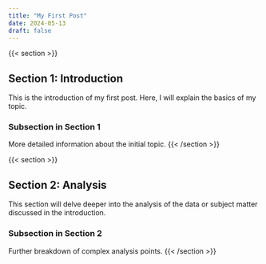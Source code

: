 ```yaml
---
title: "My First Post"
date: 2024-05-13
draft: false
---
```


{{< section >}}
## Section 1: Introduction

This is the introduction of my first post. Here, I will explain the basics of my topic.

### Subsection in Section 1

More detailed information about the initial topic.
{{< /section >}}

{{< section >}}
## Section 2: Analysis

This section will delve deeper into the analysis of the data or subject matter discussed in the introduction.

### Subsection in Section 2

Further breakdown of complex analysis points.
{{< /section >}}
